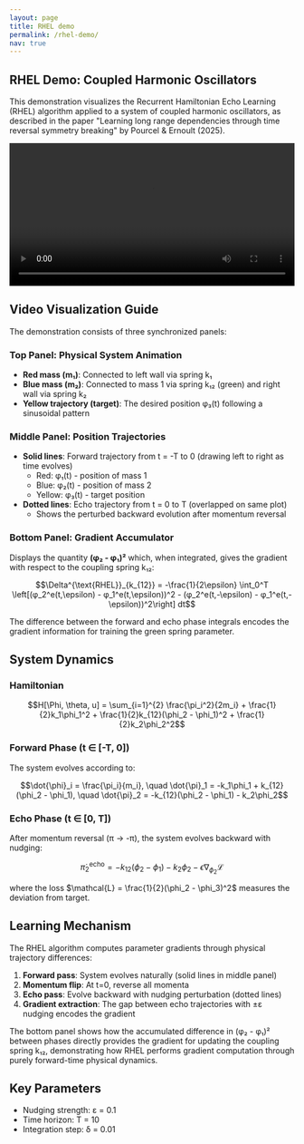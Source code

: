 ```yaml
---
layout: page
title: RHEL demo
permalink: /rhel-demo/
nav: true
---
```


## RHEL Demo: Coupled Harmonic Oscillators

This demonstration visualizes the Recurrent Hamiltonian Echo Learning (RHEL) algorithm applied to a system of coupled harmonic oscillators, as described in the paper "Learning long range dependencies through time reversal symmetry breaking" by Pourcel & Ernoult (2025).

<video controls preload="metadata" style="width: 100%; max-width: 960px;">
  <source src="/assets/videos/rhel-demo.mp4" type="video/mp4">
  Your browser does not support the video tag.
</video>

## Video Visualization Guide

The demonstration consists of three synchronized panels:

### Top Panel: Physical System Animation
- **Red mass (m₁)**: Connected to left wall via spring k₁
- **Blue mass (m₂)**: Connected to mass 1 via spring k₁₂ (green) and right wall via spring k₂  
- **Yellow trajectory (target)**: The desired position φ₃(t) following a sinusoidal pattern

### Middle Panel: Position Trajectories
- **Solid lines**: Forward trajectory from t = -T to 0 (drawing left to right as time evolves)
  - Red: φ₁(t) - position of mass 1
  - Blue: φ₂(t) - position of mass 2  
  - Yellow: φ₃(t) - target position
- **Dotted lines**: Echo trajectory from t = 0 to T (overlapped on same plot)
  - Shows the perturbed backward evolution after momentum reversal

### Bottom Panel: Gradient Accumulator
Displays the quantity **(φ₂ - φ₁)²** which, when integrated, gives the gradient with respect to the coupling spring k₁₂:

$$\Delta^{\text{RHEL}}_{k_{12}} = -\frac{1}{2\epsilon} \int_0^T \left[(φ_2^e(t,\epsilon) - φ_1^e(t,\epsilon))^2 - (φ_2^e(t,-\epsilon) - φ_1^e(t,-\epsilon))^2\right] dt$$

The difference between the forward and echo phase integrals encodes the gradient information for training the green spring parameter.

## System Dynamics

### Hamiltonian

$$H[\Phi, \theta, u] = \sum_{i=1}^{2} \frac{\pi_i^2}{2m_i} + \frac{1}{2}k_1\phi_1^2 + \frac{1}{2}k_{12}(\phi_2 - \phi_1)^2 + \frac{1}{2}k_2\phi_2^2$$

### Forward Phase (t ∈ [-T, 0])
The system evolves according to:

$$\dot{\phi}_i = \frac{\pi_i}{m_i}, \quad \dot{\pi}_1 = -k_1\phi_1 + k_{12}(\phi_2 - \phi_1), \quad \dot{\pi}_2 = -k_{12}(\phi_2 - \phi_1) - k_2\phi_2$$

### Echo Phase (t ∈ [0, T])  
After momentum reversal (π → -π), the system evolves backward with nudging:

$$\dot{\pi}_2^{\text{echo}} = -k_{12}(\phi_2 - \phi_1) - k_2\phi_2 - \epsilon \nabla_{\phi_2}\mathcal{L}$$

where the loss $\mathcal{L} = \frac{1}{2}(\phi_2 - \phi_3)^2$ measures the deviation from target.

## Learning Mechanism

The RHEL algorithm computes parameter gradients through physical trajectory differences:

1. **Forward pass**: System evolves naturally (solid lines in middle panel)
2. **Momentum flip**: At t=0, reverse all momenta
3. **Echo pass**: Evolve backward with nudging perturbation (dotted lines)
4. **Gradient extraction**: The gap between echo trajectories with ±ε nudging encodes the gradient

The bottom panel shows how the accumulated difference in (φ₂ - φ₁)² between phases directly provides the gradient for updating the coupling spring k₁₂, demonstrating how RHEL performs gradient computation through purely forward-time physical dynamics.

## Key Parameters

- Nudging strength: ε = 0.1
- Time horizon: T = 10  
- Integration step: δ = 0.01